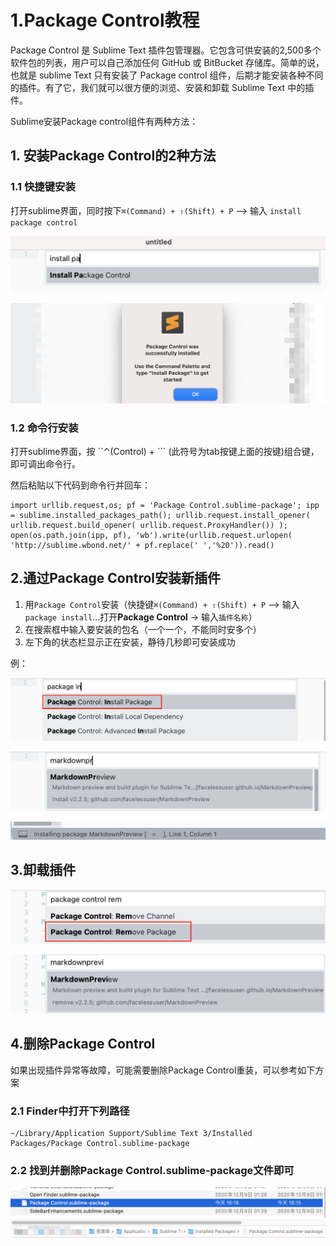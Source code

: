 # 1.Package Control教程

Package Control 是 Sublime Text 插件包管理器。它包含可供安装的2,500多个软件包的列表，用户可以自己添加任何 GitHub 或 BitBucket 存储库。简单的说，也就是 sublime Text 只有安装了 Package control 组件，后期才能安装各种不同的插件。有了它，我们就可以很方便的浏览、安装和卸载 Sublime Text 中的插件。

Sublime安装Package control组件有两种方法：

## 1. 安装Package Control的2种方法

### 1.1 快捷键安装

打开sublime界面，同时按下`⌘(Command) + ⇧(Shift) + P` –&gt; 输入 `install package control`

![1.&#x56DE;&#x8F66;&#x6216;&#x5355;&#x51FB;&#x786E;&#x8BA4;&#x540E;&#x5F00;&#x59CB;&#x540E;&#x53F0;&#x5B89;&#x88C5;](../.gitbook/assets/image%20%2838%29.png)

![2.&#x5B89;&#x88C5;&#x6210;&#x529F;&#x540E;&#x7684;&#x5F39;&#x7A97;](../.gitbook/assets/image%20%2842%29.png)

### 1.2 命令行安装

打开sublime界面，按 ``⌃(Control) + ``` \(此符号为tab按键上面的按键\)组合键，即可调出命令行。

然后粘贴以下代码到命令行并回车：

```text
import urllib.request,os; pf = 'Package Control.sublime-package'; ipp = sublime.installed_packages_path(); urllib.request.install_opener( urllib.request.build_opener( urllib.request.ProxyHandler()) ); open(os.path.join(ipp, pf), 'wb').write(urllib.request.urlopen( 'http://sublime.wbond.net/' + pf.replace(' ','%20')).read()
```

## 2.通过Package Control安装新插件



1. 用`Package Control`安装（快捷键`⌘(Command) + ⇧(Shift) + P` –&gt; 输入 `package install`…打开**Package Control** -&gt; 输入`插件名称`）
2. 在搜索框中输入要安装的包名（一个一个，不能同时安多个）
3. 左下角的状态栏显示正在安装，静待几秒即可安装成功

例：

![1.&#x8F93;&#x5165; package install&#x2026;&#x6253;&#x5F00;Package Control ](../.gitbook/assets/image%20%2840%29.png)

![2.&#x8F93;&#x5165;&#x63D2;&#x4EF6;&#x540D;&#x79F0;&#x540E;&#x786E;&#x8BA4;&#x5B89;&#x88C5;](../.gitbook/assets/image%20%2833%29.png)

![3.&#x6B63;&#x5728;&#x5B89;&#x88C5;](../.gitbook/assets/image%20%2848%29.png)

## 3.卸载插件

![1.&#x8F93;&#x5165;package control remove package](../.gitbook/assets/image%20%2851%29.png)

![2.&#x8F93;&#x5165;&#x8981;&#x5220;&#x9664;&#x7684;&#x63D2;&#x4EF6;&#x540D;&#x79F0;&#x786E;&#x8BA4;&#x5373;&#x53EF;](../.gitbook/assets/image%20%2841%29.png)

## 4.删除Package Control

如果出现插件异常等故障，可能需要删除Package Control重装，可以参考如下方案

### 2.1 Finder中打开下列路径

```text
~/Library/Application Support/Sublime Text 3/Installed Packages/Package Control.sublime-package
```

### 2.2 找到并删除Package Control.sublime-package文件即可

![](../.gitbook/assets/image%20%2837%29.png)



